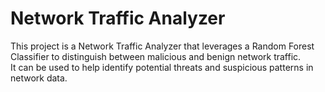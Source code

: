 
<h1>Network Traffic Analyzer</h1>

This project is a Network Traffic Analyzer that leverages a Random Forest Classifier to distinguish between malicious and benign network traffic.<br> It can be used to help identify potential threats and suspicious patterns in network data.

